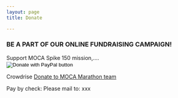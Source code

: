 ```yaml
---
layout: page
title: Donate

---
```

<h3>BE A PART OF OUR ONLINE FUNDRAISING CAMPAIGN!</h3>
Support MOCA Spike 150 mission,....


 
<form action="https://www.paypal.com/cgi-bin/webscr" method="post" target="_top">
<input type="hidden" name="cmd" value="_s-xclick" />
<input type="hidden" name="hosted_button_id" value="7S69937XHZSDL" />
<input type="image" src="https://www.paypalobjects.com/en_US/i/btn/btn_donateCC_LG.gif" border="0" name="submit" title="PayPal - The safer, easier way to pay online!" alt="Donate with PayPal button" />
<img alt="" border="0" src="https://www.paypal.com/en_US/i/scr/pixel.gif" width="1" height="1" />
</form>

Crowdrise
[Donate to MOCA Marathon team](https://www.crowdrise.com/donate/project/moca-spike-150-ambassadors/mocanyc)

Pay by check:
Please mail to: xxx
